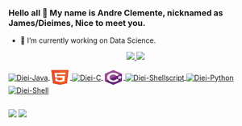 ### Hello all 👋 My name is Andre Clemente, nicknamed as James/Dieimes, Nice to meet you.

- 🔭 I’m currently working on Data Science.

<div align="center">
  <a href="https://github.com/dieimeslee">
  <img height="180em" src="https://github-readme-stats.vercel.app/api?username=dieimeslee&show_icons=true&theme=dark&include_all_commits=true&count_private=true"/>
  <img height="180em" src="https://github-readme-stats.vercel.app/api/top-langs/?username=dieimeslee&layout=compact&langs_count=7&theme=dark"/>
</div>
<div style="display: inline_block"><br>
  <img align="center" alt="Diei-Java" height="30" width="40" src="https://cdn.jsdelivr.net/gh/devicons/devicon/icons/java/java-original.svg">
  <img align="center" alt="Diei-HTML" height="30" width="40" src="https://raw.githubusercontent.com/devicons/devicon/master/icons/html5/html5-original.svg">
  <img align="center" alt="Diei-C" height="30" width="40" src="https://cdn.jsdelivr.net/gh/devicons/devicon/icons/c/c-original.svg">
  <img align="center" alt="Diei-Csharp" height="30" width="40" src="https://raw.githubusercontent.com/devicons/devicon/master/icons/csharp/csharp-original.svg">         <img align="center" alt="Diei-Shellscript" height="30" width="40" class="devicon-bash-plain" src="https://cdn.jsdelivr.net/gh/devicons/devicon/icons/bash/bash-original.svg"> 
  <img align="center" alt="Diei-Python" height="30" width="40" src="https://cdn.jsdelivr.net/gh/devicons/devicon/icons/python/python-original.svg">
  <img align="center" alt="Diei-Shell" height="30" width="40" src="https://cdn.jsdelivr.net/gh/devicons/devicon/icons/unix/unix-original.svg">
</div>
  
##

  <div>
  <a href = "mailto:andrecslee@gmail.com"><img src="https://img.shields.io/badge/Gmail-D14836?style=for-the-badge&logo=gmail&logoColor=white" target="_blank"></a>
  <a href="https://www.linkedin.com/in/andreclsilva/" target="_blank"><img src="https://img.shields.io/badge/-LinkedIn-%230077B5?style=for-the-badge&logo=linkedin&logoColor=white" target="_blank"></a> 
 
  </div>

